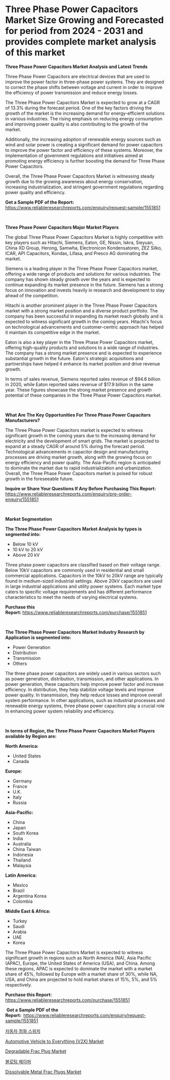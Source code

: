 <p><h1>Three Phase Power Capacitors Market Size Growing and Forecasted for period from 2024 - 2031 and provides complete market analysis of this market</h1></p><p><strong>Three Phase Power Capacitors Market Analysis and Latest Trends</strong></p>
<p><p>Three Phase Power Capacitors are electrical devices that are used to improve the power factor in three-phase power systems. They are designed to correct the phase shifts between voltage and current in order to improve the efficiency of power transmission and reduce energy losses.</p><p>The Three Phase Power Capacitors Market is expected to grow at a CAGR of 13.3% during the forecast period. One of the key factors driving the growth of the market is the increasing demand for energy-efficient solutions in various industries. The rising emphasis on reducing energy consumption and improving power quality is also contributing to the growth of the market.</p><p>Additionally, the increasing adoption of renewable energy sources such as wind and solar power is creating a significant demand for power capacitors to improve the power factor and efficiency of these systems. Moreover, the implementation of government regulations and initiatives aimed at promoting energy efficiency is further boosting the demand for Three Phase Power Capacitors.</p><p>Overall, the Three Phase Power Capacitors Market is witnessing steady growth due to the growing awareness about energy conservation, increasing industrialization, and stringent government regulations regarding power quality and efficiency.</p></p>
<p><strong>Get a Sample PDF of the Report:&nbsp;</strong> <a href="https://www.reliableresearchreports.com/enquiry/request-sample/1551851">https://www.reliableresearchreports.com/enquiry/request-sample/1551851</a></p>
<p>&nbsp;</p>
<p><strong>Three Phase Power Capacitors Major Market Players</strong></p>
<p><p>The global Three Phase Power Capacitors Market is highly competitive with key players such as Hitachi, Siemens, Eaton, GE, Nissin, Iskra, Sieyuan, China XD Group, Herong, Samwha, Electronicon Kondensatoren, ZEZ Silko, ICAR, API Capacitors, Kondas, Lifasa, and Presco AG dominating the market.</p><p>Siemens is a leading player in the Three Phase Power Capacitors market, offering a wide range of products and solutions for various industries. The company has shown steady growth over the years and is expected to continue expanding its market presence in the future. Siemens has a strong focus on innovation and invests heavily in research and development to stay ahead of the competition.</p><p>Hitachi is another prominent player in the Three Phase Power Capacitors market with a strong market position and a diverse product portfolio. The company has been successful in expanding its market reach globally and is expected to witness significant growth in the coming years. Hitachi's focus on technological advancements and customer-centric approach has helped it maintain its competitive edge in the market.</p><p>Eaton is also a key player in the Three Phase Power Capacitors market, offering high-quality products and solutions to a wide range of industries. The company has a strong market presence and is expected to experience substantial growth in the future. Eaton's strategic acquisitions and partnerships have helped it enhance its market position and drive revenue growth.</p><p>In terms of sales revenue, Siemens reported sales revenue of $94.6 billion in 2020, while Eaton reported sales revenue of $17.9 billion in the same year. These figures showcase the strong market presence and growth potential of these companies in the Three Phase Power Capacitors market.</p></p>
<p>&nbsp;</p>
<p><strong>What Are The Key Opportunities For Three Phase Power Capacitors Manufacturers?</strong></p>
<p><p>The Three Phase Power Capacitors market is expected to witness significant growth in the coming years due to the increasing demand for electricity and the development of smart grids. The market is projected to expand at a steady CAGR of around 5% during the forecast period. Technological advancements in capacitor design and manufacturing processes are driving market growth, along with the growing focus on energy efficiency and power quality. The Asia-Pacific region is anticipated to dominate the market due to rapid industrialization and urbanization. Overall, the Three Phase Power Capacitors market is poised for robust growth in the foreseeable future.</p></p>
<p><strong>Inquire or Share Your Questions If Any Before Purchasing This Report:</strong> <a href="https://www.reliableresearchreports.com/enquiry/pre-order-enquiry/1551851">https://www.reliableresearchreports.com/enquiry/pre-order-enquiry/1551851</a></p>
<p>&nbsp;</p>
<p><strong>Market Segmentation</strong></p>
<p><strong>The Three Phase Power Capacitors Market Analysis by types is segmented into:</strong></p>
<p><ul><li>Below 10 kV</li><li>10 kV to 20 kV</li><li>Above 20 kV</li></ul></p>
<p><p>Three phase power capacitors are classified based on their voltage range. Below 10kV capacitors are commonly used in residential and small commercial applications. Capacitors in the 10kV to 20kV range are typically found in medium-sized industrial settings. Above 20kV capacitors are used in large industrial applications and utility power systems. Each market type caters to specific voltage requirements and has different performance characteristics to meet the needs of varying electrical systems.</p></p>
<p><strong>Purchase this Report:&nbsp;</strong><a href="https://www.reliableresearchreports.com/purchase/1551851">https://www.reliableresearchreports.com/purchase/1551851</a></p>
<p>&nbsp;</p>
<p><strong>The Three Phase Power Capacitors Market Industry Research by Application is segmented into:</strong></p>
<p><ul><li>Power Generation</li><li>Distribution</li><li>Transmission</li><li>Others</li></ul></p>
<p><p>The three phase power capacitors are widely used in various sectors such as power generation, distribution, transmission, and other applications. In power generation, these capacitors help improve power factor and increase efficiency. In distribution, they help stabilize voltage levels and improve power quality. In transmission, they help reduce losses and improve overall system performance. In other applications, such as industrial processes and renewable energy systems, three phase power capacitors play a crucial role in enhancing power system reliability and efficiency.</p></p>
<p>&nbsp;</p>
<p><strong>In terms of Region, the Three Phase Power Capacitors Market Players available by Region are:</strong></p>
<p>
    <p> <strong> North America: </strong>
        <ul>
            <li>United States</li>
            <li>Canada</li>
        </ul>
        </p> 
    <p> <strong> Europe: </strong>
        <ul>
            <li>Germany</li>
            <li>France</li>
            <li>U.K.</li>
            <li>Italy</li>
            <li>Russia</li>
        </ul>
        </p> 
    <p> <strong> Asia-Pacific: </strong>
        <ul>
            <li>China</li>
            <li>Japan</li>
            <li>South Korea</li>
            <li>India</li>
            <li>Australia</li>
            <li>China Taiwan</li>
            <li>Indonesia</li>
            <li>Thailand</li>
            <li>Malaysia</li>
        </ul>
        </p> 
    <p> <strong> Latin America: </strong>
        <ul>
            <li>Mexico</li>
            <li>Brazil</li>
            <li>Argentina Korea</li>
            <li>Colombia</li>
        </ul>
        </p> 
    <p> <strong> Middle East & Africa: </strong>
        <ul>
            <li>Turkey</li>
            <li>Saudi</li>
            <li>Arabia</li>
            <li>UAE</li>
            <li>Korea</li>
        </ul>
    </p>
    </p>
<p><p>The Three Phase Power Capacitors Market is expected to witness significant growth in regions such as North America (NA), Asia Pacific (APAC), Europe, the United States of America (USA), and China. Among these regions, APAC is expected to dominate the market with a market share of 45%, followed by Europe with a market share of 30%, while NA, USA, and China are projected to hold market shares of 15%, 5%, and 5% respectively.</p></p>
<p><strong>Purchase this Report: </strong><a href="https://www.reliableresearchreports.com/purchase/1551851">https://www.reliableresearchreports.com/purchase/1551851</a></p>
<p>&nbsp;<strong>Get a Sample PDF of the Report:&nbsp;&nbsp;</strong><a href="https://www.reliableresearchreports.com/enquiry/request-sample/1551851">https://www.reliableresearchreports.com/enquiry/request-sample/1551851</a></p>
<p><strong></strong></p>
<p><p><a href="https://github.com/bvubpqd5241630/Market-Research-Report-List-1/blob/main/510591715609.md">자동차 점화 스위치</a></p><p><a href="https://issuu.com/reportprime-2/docs/automotive-vehicle-to-everything-v2x-market-size-2">Automotive Vehicle to Everything (V2X) Market</a></p><p><a href="https://github.com/cecuraprangm/Market-Research-Report-List-2/blob/main/degradable-frac-plug-market.md">Degradable Frac Plug Market</a></p><p><a href="https://github.com/khytkeqagplkzqvh/Market-Research-Report-List-1/blob/main/684818815610.md">블로팅 페이퍼</a></p><p><a href="https://github.com/fiixsa/Market-Research-Report-List-2/blob/main/dissolvable-metal-frac-plugs-market.md">Dissolvable Metal Frac Plugs Market</a></p></p>
